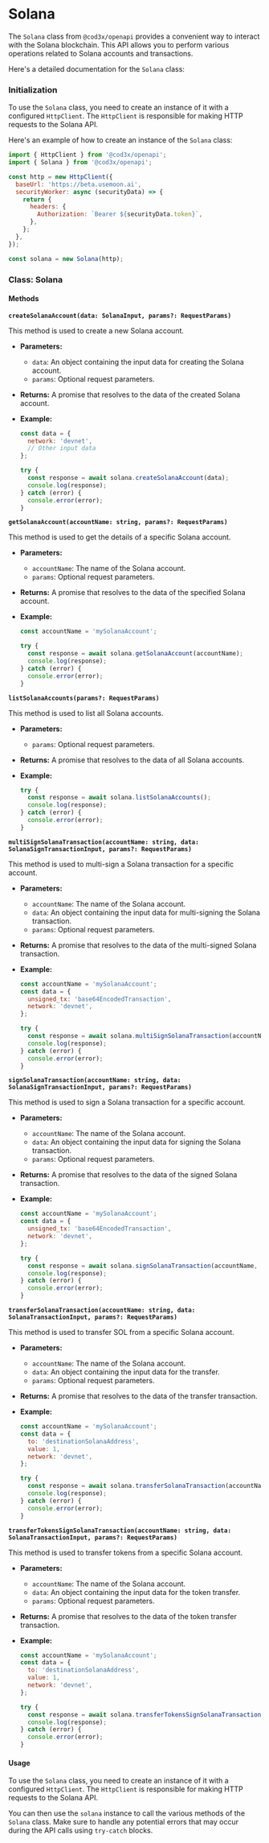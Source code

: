 # Solana

The `Solana` class from `@cod3x/openapi` provides a convenient way to interact with the Solana blockchain. This API allows you to perform various operations related to Solana accounts and transactions.

Here's a detailed documentation for the `Solana` class:

### Initialization

To use the `Solana` class, you need to create an instance of it with a configured `HttpClient`. The `HttpClient` is responsible for making HTTP requests to the Solana API.

Here's an example of how to create an instance of the `Solana` class:

```javascript
import { HttpClient } from '@cod3x/openapi';
import { Solana } from '@cod3x/openapi';

const http = new HttpClient({
  baseUrl: 'https://beta.usemoon.ai',
  securityWorker: async (securityData) => {
    return {
      headers: {
        Authorization: `Bearer ${securityData.token}`,
      },
    };
  },
});

const solana = new Solana(http);
```

### Class: Solana

#### Methods

**`createSolanaAccount(data: SolanaInput, params?: RequestParams)`**

This method is used to create a new Solana account.

* **Parameters:**
  * `data`: An object containing the input data for creating the Solana account.
  * `params`: Optional request parameters.
* **Returns:** A promise that resolves to the data of the created Solana account.
*   **Example:**

    ```javascript
    const data = {
      network: 'devnet',
      // Other input data
    };

    try {
      const response = await solana.createSolanaAccount(data);
      console.log(response);
    } catch (error) {
      console.error(error);
    }
    ```

**`getSolanaAccount(accountName: string, params?: RequestParams)`**

This method is used to get the details of a specific Solana account.

* **Parameters:**
  * `accountName`: The name of the Solana account.
  * `params`: Optional request parameters.
* **Returns:** A promise that resolves to the data of the specified Solana account.
*   **Example:**

    ```javascript
    const accountName = 'mySolanaAccount';

    try {
      const response = await solana.getSolanaAccount(accountName);
      console.log(response);
    } catch (error) {
      console.error(error);
    }
    ```

**`listSolanaAccounts(params?: RequestParams)`**

This method is used to list all Solana accounts.

* **Parameters:**
  * `params`: Optional request parameters.
* **Returns:** A promise that resolves to the data of all Solana accounts.
*   **Example:**

    ```javascript
    try {
      const response = await solana.listSolanaAccounts();
      console.log(response);
    } catch (error) {
      console.error(error);
    }
    ```

**`multiSignSolanaTransaction(accountName: string, data: SolanaSignTransactionInput, params?: RequestParams)`**

This method is used to multi-sign a Solana transaction for a specific account.

* **Parameters:**
  * `accountName`: The name of the Solana account.
  * `data`: An object containing the input data for multi-signing the Solana transaction.
  * `params`: Optional request parameters.
* **Returns:** A promise that resolves to the data of the multi-signed Solana transaction.
*   **Example:**

    ```javascript
    const accountName = 'mySolanaAccount';
    const data = {
      unsigned_tx: 'base64EncodedTransaction',
      network: 'devnet',
    };

    try {
      const response = await solana.multiSignSolanaTransaction(accountName, data);
      console.log(response);
    } catch (error) {
      console.error(error);
    }
    ```

**`signSolanaTransaction(accountName: string, data: SolanaSignTransactionInput, params?: RequestParams)`**

This method is used to sign a Solana transaction for a specific account.

* **Parameters:**
  * `accountName`: The name of the Solana account.
  * `data`: An object containing the input data for signing the Solana transaction.
  * `params`: Optional request parameters.
* **Returns:** A promise that resolves to the data of the signed Solana transaction.
*   **Example:**

    ```javascript
    const accountName = 'mySolanaAccount';
    const data = {
      unsigned_tx: 'base64EncodedTransaction',
      network: 'devnet',
    };

    try {
      const response = await solana.signSolanaTransaction(accountName, data);
      console.log(response);
    } catch (error) {
      console.error(error);
    }
    ```

**`transferSolanaTransaction(accountName: string, data: SolanaTransactionInput, params?: RequestParams)`**

This method is used to transfer SOL from a specific Solana account.

* **Parameters:**
  * `accountName`: The name of the Solana account.
  * `data`: An object containing the input data for the transfer.
  * `params`: Optional request parameters.
* **Returns:** A promise that resolves to the data of the transfer transaction.
*   **Example:**

    ```javascript
    const accountName = 'mySolanaAccount';
    const data = {
      to: 'destinationSolanaAddress',
      value: 1,
      network: 'devnet',
    };

    try {
      const response = await solana.transferSolanaTransaction(accountName, data);
      console.log(response);
    } catch (error) {
      console.error(error);
    }
    ```

**`transferTokensSignSolanaTransaction(accountName: string, data: SolanaTransactionInput, params?: RequestParams)`**

This method is used to transfer tokens from a specific Solana account.

* **Parameters:**
  * `accountName`: The name of the Solana account.
  * `data`: An object containing the input data for the token transfer.
  * `params`: Optional request parameters.
* **Returns:** A promise that resolves to the data of the token transfer transaction.
*   **Example:**

    ```javascript
    const accountName = 'mySolanaAccount';
    const data = {
      to: 'destinationSolanaAddress',
      value: 1,
      network: 'devnet',
    };

    try {
      const response = await solana.transferTokensSignSolanaTransaction(accountName, data);
      console.log(response);
    } catch (error) {
      console.error(error);
    }
    ```

#### Usage

To use the `Solana` class, you need to create an instance of it with a configured `HttpClient`. The `HttpClient` is responsible for making HTTP requests to the Solana API.

You can then use the `solana` instance to call the various methods of the `Solana` class. Make sure to handle any potential errors that may occur during the API calls using `try-catch` blocks.
